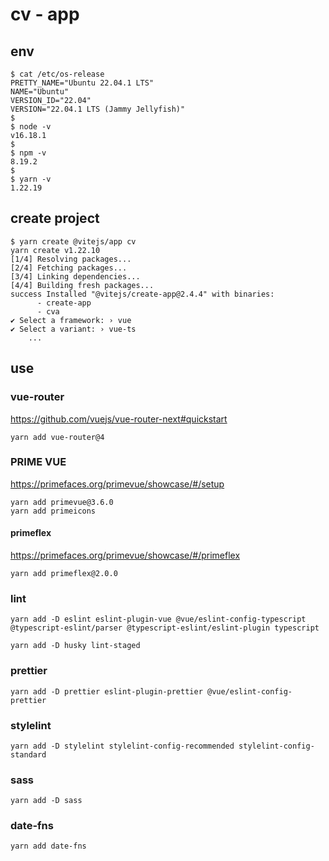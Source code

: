 # cv - app

## env

```
$ cat /etc/os-release
PRETTY_NAME="Ubuntu 22.04.1 LTS"
NAME="Ubuntu"
VERSION_ID="22.04"
VERSION="22.04.1 LTS (Jammy Jellyfish)"
$
$ node -v
v16.18.1
$
$ npm -v
8.19.2
$
$ yarn -v
1.22.19
```

## create project

```
$ yarn create @vitejs/app cv
yarn create v1.22.10
[1/4] Resolving packages...
[2/4] Fetching packages...
[3/4] Linking dependencies...
[4/4] Building fresh packages...
success Installed "@vitejs/create-app@2.4.4" with binaries:
      - create-app
      - cva
✔ Select a framework: › vue
✔ Select a variant: › vue-ts
    ...
```

## use

### vue-router

https://github.com/vuejs/vue-router-next#quickstart

```
yarn add vue-router@4
```

### PRIME VUE

https://primefaces.org/primevue/showcase/#/setup

```
yarn add primevue@3.6.0
yarn add primeicons
```

#### primeflex

https://primefaces.org/primevue/showcase/#/primeflex

```
yarn add primeflex@2.0.0
```

### lint

```
yarn add -D eslint eslint-plugin-vue @vue/eslint-config-typescript @typescript-eslint/parser @typescript-eslint/eslint-plugin typescript
```

```
yarn add -D husky lint-staged
```

### prettier

```
yarn add -D prettier eslint-plugin-prettier @vue/eslint-config-prettier
```

### stylelint

```
yarn add -D stylelint stylelint-config-recommended stylelint-config-standard
```

### sass

```
yarn add -D sass
```

### date-fns

```
yarn add date-fns
```